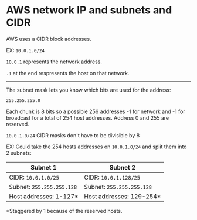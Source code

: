 # AWS network IP and subnets and CIDR
AWS uses a CIDR block addresses.


EX: `10.0.1.0/24`

`10.0.1` represents the network address.


`.1` at the end respresents the host on that network.

---

The subnet mask lets you know which bits are used for the address:


`255.255.255.0`

Each chunk is 8 bits so a possible 256 addresses -1 for network and -1 for broadcast for
a total of 254 host addresses. Address 0 and 255 are reserved.


`10.0.1.0/24` CIDR masks don't have to be divisible by 8


EX: Could take the 254 hosts addresses on `10.0.1.0/24` and 
split them into 2 subnets: 

| Subnet 1 | Subnet 2 |
| -------- | -------- | 
| CIDR: `10.0.1.0/25` | CIDR: `10.0.1.128/25` |
| Subnet: `255.255.255.128`	| Subnet: `255.255.255.128` |
| Host addresses: 1-127* | Host addresses: 129-254* |

*Staggered by 1 because of the reserved hosts.



